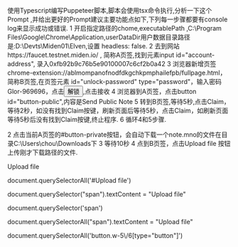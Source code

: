 使用Typescript编写Puppeteer脚本,脚本会使用tsx命令执行,分析一下这个Prompt ,并给出更好的Prompt建议主要功能点如下,下列每一步骤都要有console log来显示成功或错误.
1 开启指定路径的chome,executablePath ,C:\Program Files\Google\Chrome\Application,userDataDir用户数据目录路径是:D:\Devts\Miden01\Elven,设置 headless: false.
2 去到网站https://faucet.testnet.miden.io/ , 简称A页签,找到元素input id="account-address", 录入0xfb92b9c76b5e90100007c6cf2b0a42
3 浏览器新增页签chrome-extension://ablmompanofnodfdkgchkpmphailefpb/fullpage.html，简称B页签,在页签元素 id="unlock-password" type="password"，输入密码Glor-969696，点击<button>解锁</button>,点击<span>接收</span>
4 浏览器到A页签，点击button id="button-public",内容是Send Public Note
5 转到B页签,等待5秒,点击<span>Claim</span>，等待2秒，如没有找到Claim按键，刷新页面后等待5秒，点击<span>Claim</span>，如刷新页面等待5秒后没有找到Claim按键,终止程序.
6 循环4和5步骤.




2 点击当前A页签的#button-private按钮，会自动下载一个note.mno的文件在目录C:\Users\chou\Downloads下
3 等待10秒
4 点到B页签，点击Upload file 按钮上传刚才下载路径的文件.

<span class="text-black font-medium text-base">Upload file</span>

document.querySelectorAll('#Upload file')

document.querySelector("span").textContent = "Upload file"

document.querySelector('span')

document.querySelectorAll("span").textContent = "Upload file"

document.querySelectorAll('button.w-5\\/6[type="button"]')
